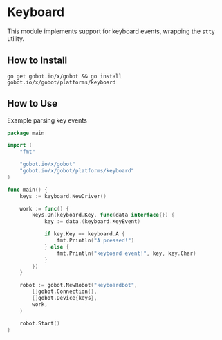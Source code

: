 # Keyboard

This module implements support for keyboard events, wrapping the `stty` utility.

## How to Install

```
go get gobot.io/x/gobot && go install gobot.io/x/gobot/platforms/keyboard
```

## How to Use

Example parsing key events

```go
package main

import (
	"fmt"

	"gobot.io/x/gobot"
	"gobot.io/x/gobot/platforms/keyboard"
)

func main() {
	keys := keyboard.NewDriver()

	work := func() {
		keys.On(keyboard.Key, func(data interface{}) {
			key := data.(keyboard.KeyEvent)

			if key.Key == keyboard.A {
				fmt.Println("A pressed!")
			} else {
				fmt.Println("keyboard event!", key, key.Char)
			}
		})
	}

	robot := gobot.NewRobot("keyboardbot",
		[]gobot.Connection{},
		[]gobot.Device{keys},
		work,
	)

	robot.Start()
}
```
